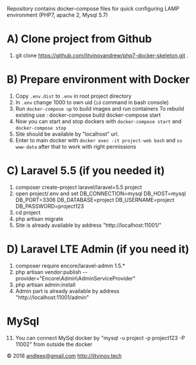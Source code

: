 Repository contains docker-compose files for quick configuring LAMP environment (PHP7, apache 2, Mysql 5.7) 

A) Clone project from Github
=======
1. git clone https://github.com/litvinovandrew/php7-docker-skeleton.git .

B) Prepare environment with Docker
======
1. Copy `.env.dist` to `.env` in root project directory
2. In `.env` change 1000 to own uid (`id` command in bash console)
3. Run `docker-compose up` to build images and run containers 
   To rebuild existing use : docker-compose build  docker-compose start
4. Now you can start and stop dockers with `docker-compose start` and `docker-compose stop`
5. Site should be available by "localhost" url.
6. Enter to main docker with `docker exec -it project-web bash` and `su www-data` after that to work with right permissions



C) Laravel 5.5 (if you needed it)
========
1)  composer create-project laravel/laravel=5.5 project
2)  open project/.env and set 
    DB_CONNECTION=mysql
    DB_HOST=mysql
    DB_PORT=3306
    DB_DATABASE=project
    DB_USERNAME=project
    DB_PASSWORD=project123
3) cd project
4) php artisan migrate 
5) Site is already available by address "http://localhost:11001/"


D) Laravel LTE Admin (if you need it)
=============
1) composer require encore/laravel-admin 1.5.*
2) php artisan vendor:publish --provider="Encore\Admin\AdminServiceProvider"
3) php artisan admin:install
4) Admin part is already available by address "http://localhost:11001/admin"




   


MySql
=====
11) You can connect MySql docker by "mysql -u project -p project123 -P 11002" from outside the docker



© 2018 <andleex@gmail.com> http://litvinov.tech
